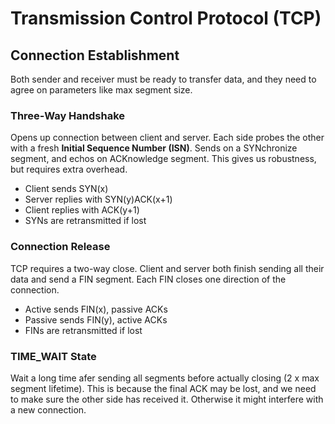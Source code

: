 # Transmission Control Protocol (TCP)

## Connection Establishment

Both sender and receiver must be ready to transfer data, and they need to agree on parameters like max segment size.


### Three-Way Handshake

Opens up connection between client and server. Each side probes the other with a fresh **Initial Sequence Number (ISN)**. Sends on a SYNchronize segment, and echos on ACKnowledge segment. This gives us robustness, but requires extra overhead.

- Client sends SYN(x)
- Server replies with SYN(y)ACK(x+1)
- Client replies with ACK(y+1)
- SYNs are retransmitted if lost


### Connection Release

TCP requires a two-way close. Client and server both finish sending all their data and send a FIN segment. Each FIN closes one direction of the connection.

- Active sends FIN(x), passive ACKs
- Passive sends FIN(y), active ACKs
- FINs are retransmitted if lost

### TIME_WAIT State

Wait a long time afer sending all segments before actually closing (2 x max segment lifetime). This is because the final ACK may be lost, and we need to make sure the other side has received it. Otherwise it might interfere with a new connection.